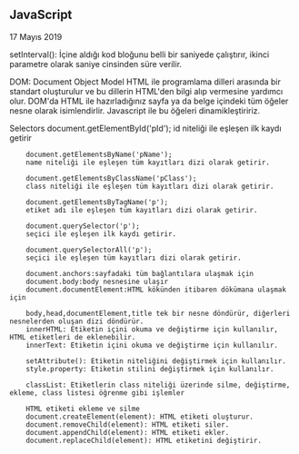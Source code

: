 ## JavaScript

17 Mayıs 2019

setInterval(): İçine aldığı kod bloğunu belli bir saniyede çalıştırır, ikinci parametre olarak saniye cinsinden süre verilir.

DOM: Document Object Model
HTML ile programlama dilleri arasında bir standart oluşturulur ve bu dillerin HTML'den bilgi alıp vermesine yardımcı olur.
DOM'da HTML ile hazırladığınız sayfa ya da belge içindeki tüm öğeler nesne olarak isimlendirlir.
Javascript ile bu öğeleri dinamikleştiririz.

>

Selectors
document.getElementById('pId');
id niteliği ile eşleşen ilk kaydı getirir

        document.getElementsByName('pName');
        name niteliği ile eşleşen tüm kayıtları dizi olarak getirir.

        document.getElementsByClassName('pClass');
        class niteliği ile eşleşen tüm kayıtları dizi olarak getirir.

        document.getElementsByTagName('p');
        etiket adı ile eşleşen tüm kayıtları dizi olarak getirir.

        document.querySelector('p');
        seçici ile eşleşen ilk kaydı getirir.

        document.querySelectorAll('p');
        seçici ile eşleşen tüm kayıtları dizi olarak getirir.

        document.anchors:sayfadaki tüm bağlantılara ulaşmak için
        document.body:body nesnesine ulaşır
        document.documentElement:HTML kökünden itibaren dökümana ulaşmak için

        body,head,documentElement,title tek bir nesne döndürür, diğerleri nesnelerden oluşan dizi döndürür.
        innerHTML: Etiketin içini okuma ve değiştirme için kullanılır, HTML etiketleri de eklenebilir.
        innerText: Etiketin içini okuma ve değiştirme için kullanılır.

        setAttribute(): Etiketin niteliğini değiştirmek için kullanılır.
        style.property: Etiketin stilini değiştirmek için kullanılır.

        classList: Etiketlerin class niteliği üzerinde silme, değiştirme, ekleme, class listesi öğrenme gibi işlemler

        HTML etiketi ekleme ve silme
        document.createElement(element): HTML etiketi oluşturur.
        document.removeChild(element): HTML etiketi siler.
        document.appendChild(element): HTML etiketi ekler.
        document.replaceChild(element): HTML etiketini değiştirir.
